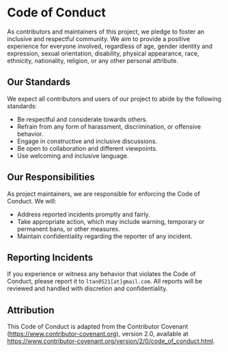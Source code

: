 # Code of Conduct

As contributors and maintainers of this project, we pledge to foster an inclusive and respectful community. We aim to provide a positive experience for everyone involved, regardless of age, gender identity and expression, sexual orientation, disability, physical appearance, race, ethnicity, nationality, religion, or any other personal attribute.

## Our Standards

We expect all contributors and users of our project to abide by the following standards:

- Be respectful and considerate towards others.
- Refrain from any form of harassment, discrimination, or offensive behavior.
- Engage in constructive and inclusive discussions.
- Be open to collaboration and different viewpoints.
- Use welcoming and inclusive language.

## Our Responsibilities

As project maintainers, we are responsible for enforcing the Code of Conduct. We will:

- Address reported incidents promptly and fairly.
- Take appropriate action, which may include warning, temporary or permanent bans, or other measures.
- Maintain confidentiality regarding the reporter of any incident.

## Reporting Incidents

If you experience or witness any behavior that violates the Code of Conduct, please report it to `ltan0521[at]gmail.com`. All reports will be reviewed and handled with discretion and confidentiality.

## Attribution

This Code of Conduct is adapted from the Contributor Covenant (https://www.contributor-covenant.org), version 2.0, available at https://www.contributor-covenant.org/version/2/0/code_of_conduct.html.
